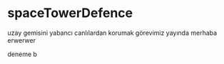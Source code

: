 # spaceTowerDefence
uzay gemisini yabancı canlılardan korumak görevimiz yayında
merhaba
 erwerwer

deneme
b
